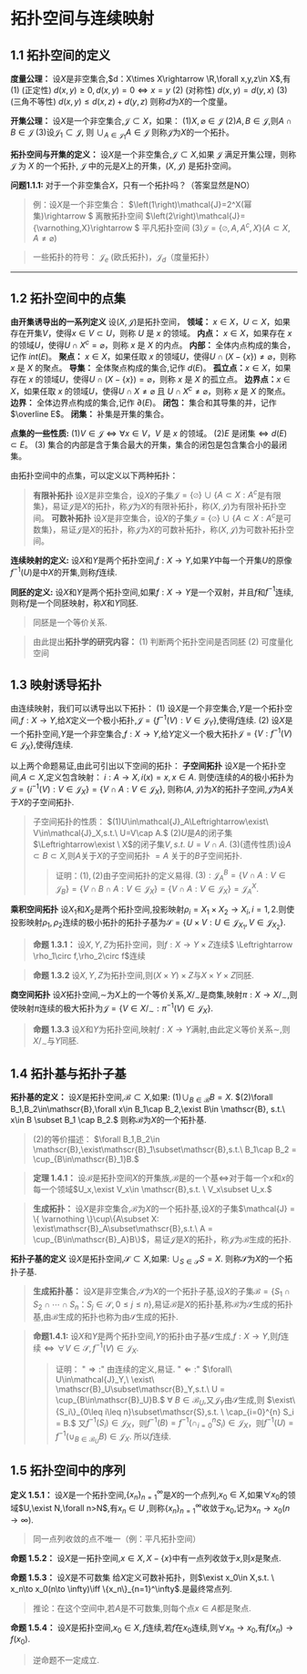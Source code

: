 # 拓扑空间与连续映射
## 1.1 拓扑空间的定义
**度量公理：**
设$X$是非空集合,$d：X\times X\rightarrow \R,\forall x,y,z\in X$,有
$(1)$ (正定性) $d(x,y)\geq0,d(x,y)=0\Leftrightarrow x = y$ 
$(2)$ (对称性) $d(x,y) = d(y,x)$
$(3)$ (三角不等性) $d(x,y) \leq d(x,z)+d(y,z)$
则称$d$为$X$的一个度量。

**开集公理：**
设$X$是一个非空集合,$\mathcal{J}\subset X$，如果：
$\left(1\right)X,\varnothing\in\mathcal{J}$
$\left(2\right)A,B\in\mathcal{J}$,则$A\cap B\in\mathcal{J}$
$\left ( 3\right )$设$\mathcal{J}_1\subset \mathcal{J}$, 则 $\cup _{A\in \mathcal{J}_1}A\in \mathcal{J}$
则称$\mathcal{J}$为$X$的一个拓扑。

**拓扑空间与开集的定义：**
设$X$是一个非空集合,$\mathcal{J}\subset X$,如果 $\mathcal{J}$ 满足开集公理，则称  $\mathcal{J}$ 为 $X$ 的一个拓扑,  $\mathcal{J}$ 中的元是$X$上的开集，$(X, \mathcal{J})$ 是拓扑空间。

**问题1.1.1:** 对于一个非空集合$X$，只有一个拓扑吗？（答案显然是NO）
>例：设$X$是一个非空集合：
$\left(1\right)\mathcal{J}=2^X(幂集)\rightarrow $ 离散拓扑空间
$\left(2\right)\mathcal{J}=\{\varnothing,X\}\rightarrow $ 平凡拓扑空间
$\left(3\right)\mathcal{J}=\{\varnothing,A,A^{c},X\}(A\subset X,A\neq\varnothing)$

>一些拓扑的符号： $\mathcal{J}_{e}$ (欧氏拓扑)，$\mathcal{J}_d$（度量拓扑）


****************

## 1.2 拓扑空间中的点集
**由开集诱导出的一系列定义**
设$(X,\mathcal{J})$是拓扑空间，
**领域：** $x\in X$，$U\subset X$，如果存在开集$V$，使得$x\in V\subset U$，则称 $U$ 是 $x$ 的领域。
**内点：** $x\in X$，如果存在 $x$ 的领域$U$，使得$U\cap X^c = \varnothing$，则称 $x$ 是 $X$ 的内点。
**内部：** 全体内点构成的集合，记作 $int(E)$。
**聚点：** $x\in X$，如果任取 $x$ 的领域$U$，使得$U\cap (X-\{x\}) \neq \varnothing$，则称 $x$ 是 $X$ 的聚点。
**导集：** 全体聚点构成的集合,记作 $d(E)$。
**孤立点：**$x\in X$，如果存在 $x$ 的领域$U$，使得$U \cap \left(X-\{x\}\right) = \varnothing$，则称 $x$ 是 $X$ 的孤立点。
**边界点：**$x\in X$，如果任取 $x$ 的领域$U$，使得$U\cap X\neq \varnothing$ 且 $U\cap X^c\neq \varnothing$，则称 $x$ 是 $X$ 的聚点。
**边界：** 全体边界点构成的集合,记作 $\partial(E)$。
**闭包：** 集合和其导集的并，记作 $\overline E$。
**闭集：** 补集是开集的集合。

**点集的一些性质:**
$\left(1\right)V\in \mathcal{J} \Leftrightarrow \forall x\in V$，$V$ 是 $x$ 的领域。 
$\left(2\right)E$ 是闭集$\Leftrightarrow d(E)\subset E$。
$\left(3\right)$ 集合的内部是含于集合最大的开集，集合的闭包是包含集合小的最闭集。

由拓扑空间中的点集，可以定义以下两种拓扑：
>**有限补拓扑**
设$X$是非空集合，设$X$的子集$\mathcal{J} = \{ \varnothing \}\cup\{A\subset X: A^c$是有限集$\}$，易证$\mathcal{J}$是$X$的拓扑，称$\mathcal{J}$为$X$的有限补拓扑，称$(X,\mathcal{J})$为有限补拓扑空间。
**可数补拓扑**
设$X$是非空集合，设$X$的子集$\mathcal{J} = \{ \varnothing \}\cup\{A\subset X: A^c$是可数集$\}$，易证$\mathcal{J}$是$X$的拓扑，称$\mathcal{J}$为$X$的可数补拓扑，称$(X,\mathcal{J})$为可数补拓扑空间。

**连续映射的定义:**
设$X$和$Y$是两个拓扑空间,$f:X\rightarrow Y$,如果$Y$中每一个开集$U$的原像$f^{-1}(U)$是中$X$的开集,则称$f$连续.

**同胚的定义:**
设$X$和$Y$是两个拓扑空间,如果$f:X\rightarrow Y$是一个双射，并且$f$和$f^{-1}$连续,则称$f$是一个同胚映射，称$X$和$Y$同胚.
>同胚是一个等价关系.

>由此提出**拓扑学的研究内容：**
$(1)$ 判断两个拓扑空间是否同胚
$(2)$ 可度量化空间

## 1.3 映射诱导拓扑
由连续映射，我们可以诱导出以下拓扑：
$(1)$ 设$X$是一个非空集合,$Y$是一个拓扑空间,$f:X\rightarrow Y$,给$X$定义一个极小拓扑,$\mathcal{J}=\{f^{-1}(V):V\in\mathcal{J}_Y\}$,使得$f$连续.
$(2)$ 设$X$是一个拓扑空间,$Y$是一个非空集合,$f:X\rightarrow Y$,给$Y$定义一个极大拓扑$\mathcal{J}=\{V:f^{-1}(V)\in\mathcal{J}_X\}$,使得$f$连续.

以上两个命题易证,由此可引出以下空间的拓扑：
**子空间拓扑** 
 设$X$是一个拓扑空间,$A\subset X$,定义包含映射：
 $i:A\rightarrow X,i(x) = x,x\in A.$
 则使$i$连续的$A$的极小拓扑为$\mathcal{J}=\{i^{-1}(V):V\in\mathcal{J}_X\}=\{V\cap A:V\in\mathcal{J}_X\}$,
 则称$(A,\mathcal{J})$为$X$的拓扑子空间,$\mathcal{J}$为$A$关于$X$的子空间拓扑.
 >子空间拓扑的性质：
 $(1)U\in\mathcal{J}_A\Leftrightarrow\exist\ V\in\mathcal{J}_X,s.t.\ U=V\cap A.$
 $(2)U$是$A$的闭子集$\Leftrightarrow\exist \ X$的闭子集$V,s.t.\ U = V\cap A.$
 $(3)$(遗传性质)设$A\subset B\subset X,$则$A$关于$X$的子空间拓扑 $=A$ 关于的$B$子空间拓扑.<a name="遗传性质"></a>
 >>证明：$(1),(2)$由子空间拓扑的定义易得.
 $(3):\mathcal{J}_A^B=\{V\cap A:V\in\mathcal{J}_B\}=\{V\cap B\cap A:V\in\mathcal{J}_X\}=\{V\cap A:V\in\mathcal{J}_X\}=\mathcal{J}_A^X.$
 

**乘积空间拓扑**
设$X_1$和$X_2$是两个拓扑空间,投影映射$\rho_i = X_1\times X_2\rightarrow X_i,i=1,2.$则使投影映射$\rho_1,\rho_2$连续的极小拓扑的拓扑子基为$\mathscr{S}=\{U\times V:U\in\mathcal{J}_{X_1},V\in\mathcal{J}_{X_2}\}.$
>**命题 1.3.1：**
设$X,Y,Z$为拓扑空间，则$f:X\to Y\times Z$连续$
\Leftrightarrow \rho_1\circ f,\rho_2\circ f$连续

>**命题 1.3.2**
设$X,Y,Z$为拓扑空间,则$(X\times Y)\times Z$与$X\times Y\times Z$同胚.

**商空间拓扑**
设$X$拓扑空间,$\sim$为$X$上的一个等价关系,$X/_\sim$是商集,映射$\pi:X\to X/_\sim$,则使映射$\pi$连续的极大拓扑为$\mathcal{J}=\{V\in X/_\sim:\pi^{-1}(V)\in\mathcal{J}_X\}.$
>**命题 1.3.3**
设$X$和$Y$为拓扑空间,映射$f:X\to Y$满射,由此定义等价关系$\sim$,则$X/_\sim$与$Y$同胚.

## 1.4 拓扑基与拓扑子基

**拓扑基的定义：**
设$X$是拓扑空间,$\mathscr{B}\subset X$,如果:
$(1)\cup_{B\in\mathscr{B}}B=X.$
$(2)\forall B_1,B_2\in\mathscr{B},\forall x\in B_1\cap B_2,\exist B\in \mathscr{B}, s.t.\ x\in B \subset B_1 \cap B_2.$
则称$\mathscr{B}$为$X$的一个拓扑基.
>$(2)$的等价描述：
$\forall B_1,B_2\in \mathscr{B},\exist\mathscr{B}_1\subset\mathscr{B},s.t.\ B_1\cap B_2 = \cup_{B\in\mathscr{B}_1}B.$

>**定理 1.4.1：**
设$\mathscr{B}$是拓扑空间$X$的开集族,$\mathscr{B}$是的一个基$\iff$对于每一个$x$和$x$的每一个领域$U_x,\exist V_x\in \mathscr{B},s.t. \ V_x\subset U_x.$

>**生成拓扑：**
设$X$是非空集合,$\mathscr{B}$为$X$的一个拓扑基,设$X$的子集$\mathcal{J} = \{ \varnothing \}\cup\{A\subset X: \exist\mathscr{B}_A\subset\mathscr{B},s.t.\ A = \cup_{B\in\mathscr{B}_A}B\}$，易证$\mathcal{J}$是$X$的拓扑，称$\mathcal{J}$为$\mathscr{B}$生成的拓扑.

**拓扑子基的定义**
设$X$是拓扑空间,$\mathscr{S}\subset X$,如果: $\cup_{S\in\mathscr{S}}S=X.$
则称$\mathscr{S}$为$X$的一个拓扑子基.

>**生成拓扑基：**
设$X$是非空集合,$\mathscr{S}$为$X$的一个拓扑子基,设$X$的子集$\mathscr{B} =\{S_1\cap S_2\cap\cdots\cap S_n：S_j\in\mathscr{S},0\leq j\leq n\}$,易证$\mathscr{B}$是$X$的拓扑基,称$\mathscr{B}$为$\mathscr{S}$生成的拓扑基,由$\mathscr{B}$生成的拓扑也称为由$\mathscr{S}$生成的拓扑.

>**命题1.4.1:**
设$X$和$Y$是两个拓扑空间,$Y$的拓扑由子基$\mathscr{S}$生成,$f:X\rightarrow Y$,则$f$连续$\Leftrightarrow\forall V\in \mathscr{S},f^{-1}(V)\in\mathcal{J}_X$.
>>证明：
"$\Rightarrow:$" 由连续的定义,易证.
"$\Leftarrow:$" $\forall\  U\in\mathcal{J}_Y,\ \exist\ \mathscr{B}_U\subset\mathscr{B}_Y,s.t.\ U = \cup_{B\in\mathscr{B}_U}B.$
$\forall \ B\in \mathscr{B}_U$,又$\mathcal{J}_Y$由$\mathscr{S}$生成,则 $\exist\{S_i\}_{0\leq i\leq n}\subset\mathscr{S},s.t. \ \cap_{i=0}^{n} S_i = B.$
又$f^{-1}(S_i)\in\mathcal{J}_X$，则$f^{-1}(B)=f^{-1}(\cap_{i=0}^{n} S_i)\in\mathcal{J}_X$，则$f^{-1}(U)=f^{-1}( \cup_{B\in\mathscr{B}_U}B)\in\mathcal{J}_X$.
所以$f$连续.

## 1.5 拓扑空间中的序列
**定义 1.5.1：**
设$X$是一个拓扑空间,$\{x_n\}_{n=1}^\infty$是$X$的一个点列,$x_0\in X$,如果$\forall x_0$的领域$U,\exist N,\forall n>N$,有$x_n\in U$ ,则称$\{x_n\}_{n=1}^\infty$收敛于$x_0$,记为$x_n\to x_0(n\to \infty)$.
>同一点列收敛的点不唯一（例：平凡拓扑空间）

**命题 1.5.2：**
设$X$是一拓扑空间,$x\in X,X-\{x\}$中有一点列收敛于$x$,则$x$是聚点.

**命题 1.5.3：**
设$X$是不可数集 给$X$定义可数补拓扑，则$\exist x_0\in X,s.t. \ x_n\to x_0(n\to \infty)\iff \{x_n\}_{n=1}^\infty$.是最终常点列.
>推论：在这个空间中,若$A$是不可数集,则每个点$x\in A$都是聚点.

**命题 1.5.4：**
设$X$是拓扑空间,$x_0\in X,f$连续,若$f$在$x_0$连续,则$\forall x_n\to x_0$,有$f(x_n)\to f(x_0).$
>逆命题不一定成立.